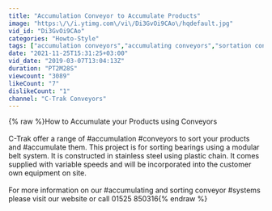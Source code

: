 ```yaml
---
title: "Accumulation Conveyor to Accumulate Products"
image: "https:\/\/i.ytimg.com\/vi\/Di3GvOi9CAo\/hqdefault.jpg"
vid_id: "Di3GvOi9CAo"
categories: "Howto-Style"
tags: ["accumulation conveyors","accumulating conveyors","sortation conveyors"]
date: "2021-11-25T15:31:25+03:00"
vid_date: "2019-03-07T13:04:13Z"
duration: "PT2M28S"
viewcount: "3089"
likeCount: "7"
dislikeCount: "1"
channel: "C-Trak Conveyors"
---
```

{% raw %}How to Accumulate your Products using Conveyors<br /><br />C-Trak offer a range of #accumulation #conveyors to sort your products and #accumulate them. This project is for sorting bearings using a modular belt system. It is constructed in stainless steel using plastic chain. It comes supplied with variable speeds and will be incorporated into the customer own equipment on site.<br /><br />For more information on our #accumulating and sorting conveyor #systems please visit our website or call 01525 850316{% endraw %}
